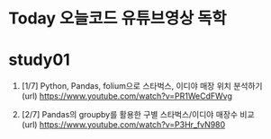 # Today 오늘코드 유튜브영상 독학

# study01
1. [1/7] Python, Pandas, folium으로 스타벅스, 이디야 매장 위치 분석하기<br>
(url) https://www.youtube.com/watch?v=PR1WeCdFWvg <br>

2. [2/7] Pandas의 groupby를 활용한 구별 스타벅스/이디야 매장수 비교<br>
(url) https://www.youtube.com/watch?v=P3Hr_fvN980<br>
